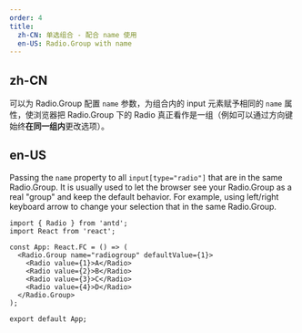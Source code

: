 ```yaml
---
order: 4
title:
  zh-CN: 单选组合 - 配合 name 使用
  en-US: Radio.Group with name
---
```


## zh-CN

可以为 Radio.Group 配置 `name` 参数，为组合内的 input 元素赋予相同的 `name` 属性，使浏览器把 Radio.Group 下的 Radio 真正看作是一组（例如可以通过方向键始终**在同一组内**更改选项）。

## en-US

Passing the `name` property to all `input[type="radio"]` that are in the same Radio.Group. It is usually used to let the browser see your Radio.Group as a real "group" and keep the default behavior. For example, using left/right keyboard arrow to change your selection that in the same Radio.Group.

```tsx
import { Radio } from 'antd';
import React from 'react';

const App: React.FC = () => (
  <Radio.Group name="radiogroup" defaultValue={1}>
    <Radio value={1}>A</Radio>
    <Radio value={2}>B</Radio>
    <Radio value={3}>C</Radio>
    <Radio value={4}>D</Radio>
  </Radio.Group>
);

export default App;
```
